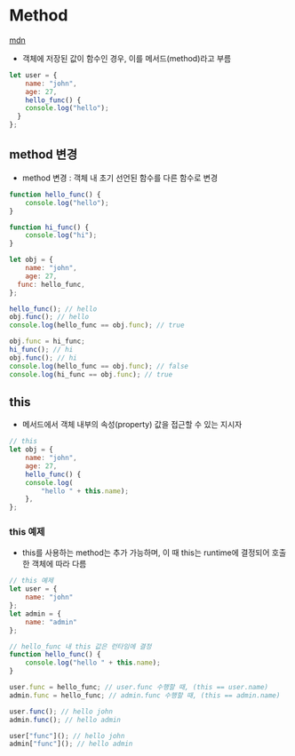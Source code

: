 # Method

[mdn](https://developer.mozilla.org/ko/docs/Glossary/Method)

- 객체에 저장된 값이 함수인 경우, 이를 메서드(method)라고 부름

```jsx
let user = {
	name: "john",
	age: 27,
	hello_func() {
	console.log("hello");
  }
};
```

## method 변경

- method 변경 : 객체 내 초기 선언된 함수를 다른 함수로 변경

```jsx
function hello_func() { 
	console.log("hello"); 
} 

function hi_func() { 
	console.log("hi"); 
}

let obj = { 
	name: "john", 
	age: 27,
  func: hello_func, 
};

hello_func(); // hello 
obj.func(); // hello
console.log(hello_func == obj.func); // true 

obj.func = hi_func;
hi_func(); // hi 
obj.func(); // hi
console.log(hello_func == obj.func); // false 
console.log(hi_func == obj.func); // true
```

## this

- 메서드에서 객체 내부의 속성(property) 값을 접근할 수 있는 지시자

```jsx
// this
let obj = { 
	name: "john", 
	age: 27, 
	hello_func() {
	console.log(
		"hello " + this.name); 
	},
};
```

### this 예제

- this를 사용하는 method는 추가 가능하며, 이 때 this는 runtime에 결정되어 호출한 객체에 따라 다름

```jsx
// this 예제
let user = { 
	name: "john" 
};
let admin = { 
	name: "admin" 
};

// hello_func 내 this 값은 런타임에 결정 
function hello_func() {
	console.log("hello " + this.name); 
}

user.func = hello_func; // user.func 수행할 때, (this == user.name) 
admin.func = hello_func; // admin.func 수행할 때, (this == admin.name)

user.func(); // hello john 
admin.func(); // hello admin

user["func"](); // hello john 
admin["func"](); // hello admin
```
